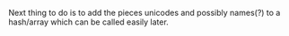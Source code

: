 Next thing to do is to add the pieces unicodes and possibly names(?) to a hash/array which can be called easily later.